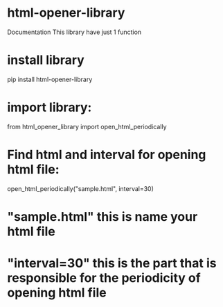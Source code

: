 # html-opener-library
Documentation
This library have just 1 function



# install library 
pip install html-opener-library




# import library:

from html_opener_library import open_html_periodically



# Find html and interval for opening html file:

open_html_periodically("sample.html", interval=30)
# "sample.html" this is name your html file
# "interval=30" this is the part that is responsible for the periodicity of opening html file
